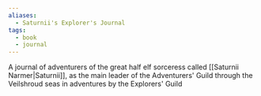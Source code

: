 ```yaml
---
aliases:
  - Saturnii's Explorer's Journal
tags:
  - book
  - journal
---
```

A journal of adventurers of the great half elf sorceress called [[Saturnii Narmer|Saturnii]], as the main leader of the Adventurers' Guild through the Veilshroud seas in adventures by the Explorers' Guild 

